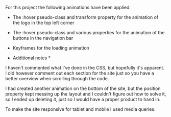 For this project the following animations have been applied:

* The :hover pseudo-class and transform property for the animation of the logo in the top left corner

* The :hover pseudo-class and various properties for the animation of the buttons in the navigation bar

* Keyframes for the loading animation



* Additional notes *

I haven't commented what I've done in the CSS, but hopefully it's apparent. I did however comment out each section for the site just so you have a better overview when scrolling through the code.

I had created another animation on the bottom of the site, but the position property kept messing up the layout and I couldn't figure out how to solve it, so I ended up deleting it, just so I would have a proper product to hand in.

To make the site responsive for tablet and mobile I used media queries.